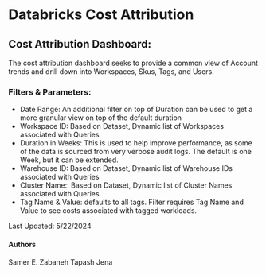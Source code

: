 # Databricks Cost Attribution

## Cost Attribution Dashboard:
The cost attribution dashboard seeks to provide a common view of Account trends and drill down into Workspaces, Skus, Tags, and Users.

### Filters & Parameters:
* Date Range: An additional filter on top of Duration can be used to get a more granular view on top of the default duration
* Workspace ID: Based on Dataset, Dynamic list of Workspaces associated with Queries
* Duration in Weeks: This is used to help improve performance, as some of the data is sourced from very verbose audit logs. The default is one Week, but it can be extended.
* Warehouse ID: Based on Dataset, Dynamic list of Warehouse IDs associated with Queries
* Cluster Name:: Based on Dataset, Dynamic list of Cluster Names associated with Queries
* Tag Name & Value: defaults to all tags.  Filter requires Tag Name and Value to see costs associated with tagged workloads.

Last Updated: 5/22/2024

#### Authors
Samer E. Zabaneh
Tapash Jena